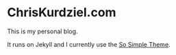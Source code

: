 # ChrisKurdziel.com

This is my personal blog.

It runs on Jekyll and I currently use the [So Simple Theme](http://mademistakes.com/so-simple/).
